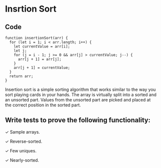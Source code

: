 # Insrtion Sort 

## Code 
```
function insertionSort(arr) {
  for (let i = 1; i < arr.length; i++) {
    let currentValue = arr[i];
    let j;
    for (j = i - 1; j >= 0 && arr[j] > currentValue; j--) {
      arr[j + 1] = arr[j];
    }
    arr[j + 1] = currentValue;
  }
  return arr;
}
```

Insertion sort is a simple sorting algorithm that works similar to the way you sort playing cards in your hands. The array is virtually split into a sorted and an unsorted part. Values from the unsorted part are picked and placed at the correct position in the sorted part.


## Write tests to prove the following functionality:
✓ Sample arrays.

✓ Reverse-sorted.

✓ Few uniques.

✓ Nearly-sorted.